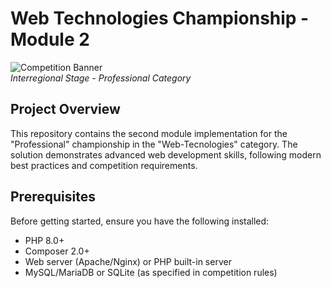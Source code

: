 # Web Technologies Championship - Module 2

![Competition Banner](https://via.placeholder.com/1200x400?text=Web+Technologies+Championship)  
*Interregional Stage - Professional Category*

## Project Overview
This repository contains the second module implementation for the "Professional" championship in the "Web-Tecnologies"  category. The solution demonstrates advanced web development skills, following modern best practices and competition requirements.

## Prerequisites
Before getting started, ensure you have the following installed:
- PHP 8.0+
- Composer 2.0+
- Web server (Apache/Nginx) or PHP built-in server
- MySQL/MariaDB or SQLite (as specified in competition rules)
